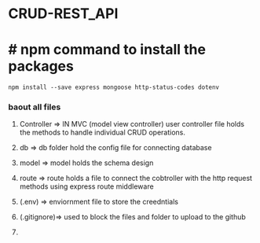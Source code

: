 # CRUD-REST_API

# # npm command to install the packages

`npm install --save express mongoose http-status-codes dotenv`

### baout all files

1. Controller => IN MVC (model view controller) user controller file holds the methods to handle individual CRUD operations.

2. db => db folder hold the config file for connecting database

3. model => model holds the schema design 

4. route => route holds a file to connect the cobtroller with the http request methods using express route middleware

5. (.env) => enviornment file to store the creedntials

6. (.gitignore)=>  used to block the files and folder to upload to the github

7. 
